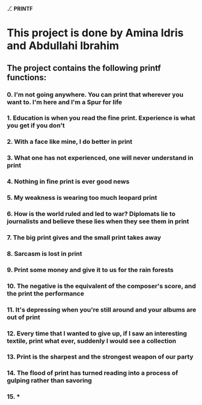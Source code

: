 ⎇ **PRINTF**
# This project is done by Amina Idris and Abdullahi Ibrahim
## The project contains the following printf functions:

### 0. I'm not going anywhere. You can print that wherever you want to. I'm here and I'm a Spur for life
### 1. Education is when you read the fine print. Experience is what you get if you don't
### 2. With a face like mine, I do better in print
### 3. What one has not experienced, one will never understand in print
### 4. Nothing in fine print is ever good news
### 5. My weakness is wearing too much leopard print
### 6. How is the world ruled and led to war? Diplomats lie to journalists and believe these lies when they see them in print
### 7. The big print gives and the small print takes away
### 8. Sarcasm is lost in print
### 9. Print some money and give it to us for the rain forests
### 10. The negative is the equivalent of the composer's score, and the print the performance
### 11. It's depressing when you're still around and your albums are out of print
### 12. Every time that I wanted to give up, if I saw an interesting textile, print what ever, suddenly I would see a collection
### 13. Print is the sharpest and the strongest weapon of our party
### 14. The flood of print has turned reading into a process of gulping rather than savoring
### 15. *
